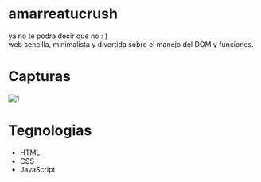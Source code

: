 # amarreatucrush
ya no te podra decir que no : ) <br>
web sencilla, minimalista y divertida sobre el manejo del DOM y funciones. 
# Capturas
![1](https://user-images.githubusercontent.com/114196106/209711073-76669de3-d3f2-4c55-9eb8-87f1108c8bc6.JPG)

# Tegnologias
<ul>
  <li> HTML </li>
  <li> CSS </li>
  <li> JavaScript </li>
</ul>
